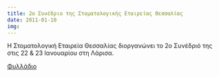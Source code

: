 ```yaml
---
title: 2o Συνέδριο της Στοματολογικής Εταιρείας Θεσσαλίας
date: 2011-01-10
img: 
---
```

Η Στοματολογική Εταιρεία Θεσσαλίας διοργανώνει το 2ο Συνέδριό της στις 22 & 23 Ιανουαρίου στη Λάρισα.

[Φυλλάδιο]({{site.baseurl}}/files/docs/events-2011-01-10-3.pdf)

